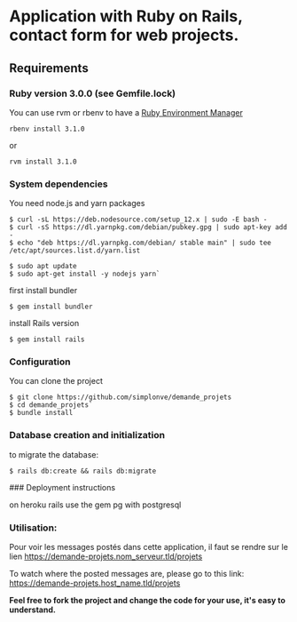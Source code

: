 # Application with Ruby on Rails, contact form for web projects.


## Requirements

### Ruby version 3.0.0 (see Gemfile.lock)

You can use rvm or rbenv to have a [Ruby Environment Manager](https://hixonrails.com/ruby-on-rails-tutorials/ruby-environment-management/)

```
rbenv install 3.1.0
```
or

```
rvm install 3.1.0
```

### System dependencies

You need node.js and yarn packages

```
$ curl -sL https://deb.nodesource.com/setup_12.x | sudo -E bash -
$ curl -sS https://dl.yarnpkg.com/debian/pubkey.gpg | sudo apt-key add -
$ echo "deb https://dl.yarnpkg.com/debian/ stable main" | sudo tee /etc/apt/sources.list.d/yarn.list
```

```
$ sudo apt update
$ sudo apt-get install -y nodejs yarn`
```

first install bundler

```
$ gem install bundler
```

install Rails version

```
$ gem install rails
```
### Configuration

You can clone the project

```
$ git clone https://github.com/simplonve/demande_projets
$ cd demande_projets`
$ bundle install
```

### Database creation and initialization

to migrate the database:

```
$ rails db:create && rails db:migrate
```

### Deployment instructions

 on heroku rails use the gem pg with postgresql

### Utilisation:

Pour voir les messages postés dans cette application, il faut se rendre sur le lien https://demande-projets.nom_serveur.tld/projets

To watch where the posted messages are, please go to this link:
https://demande-projets.host_name.tld/projets

__Feel free to fork the project and change the code for your use, it's easy to understand.__
